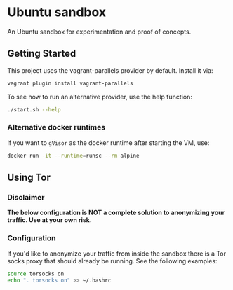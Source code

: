# Ubuntu sandbox

An Ubuntu sandbox for experimentation and proof of concepts.

## Getting Started

This project uses the vagrant-parallels provider by default. Install it via:

```bash
vagrant plugin install vagrant-parallels
```

To see how to run an alternative provider, use the help function:

```bash
./start.sh --help
```

### Alternative docker runtimes

If you want to `gVisor` as the docker runtime after starting the VM, use:

```bash
docker run -it --runtime=runsc --rm alpine
```

## Using Tor

### Disclaimer

**The below configuration is NOT a complete solution to anonymizing your traffic. Use at your own risk.**

### Configuration

If you'd like to anonymize your traffic from inside the sandbox there is a Tor socks proxy that should already be running. See the following examples:

```bash
source torsocks on
echo ". torsocks on" >> ~/.bashrc
```
